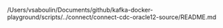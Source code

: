 /Users/vsaboulin/Documents/github/kafka-docker-playground/scripts/../connect/connect-cdc-oracle12-source/README.md